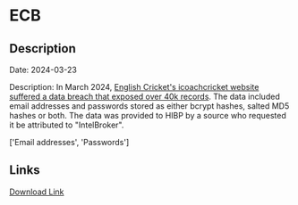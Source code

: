 # ECB

## Description

Date: 2024-03-23

Description:
In March 2024, <a href="https://www.thecricketer.com/Topics/grassroots/ecb_issue_warning_to_users_of_online_coaching_platform_following_data_breach.html" target="_blank" rel="noopener">English Cricket's icoachcricket website suffered a data breach that exposed over 40k records</a>. The data included email addresses and passwords stored as either bcrypt hashes, salted MD5 hashes or both. The data was provided to HIBP by a source who requested it be attributed to &quot;IntelBroker&quot;.


['Email addresses', 'Passwords']

## Links

[Download Link](https://link-to.net/1229997/12.542614804434415/dynamic/?r=aHR0cHM6Ly93d3cubWVkaWFmaXJlLmNvbS92aWV3L3g3OHFva1p4eWlRNjhCNy9lY2IuY28udWsvZmlsZQ==)